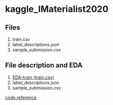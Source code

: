 # kaggle_IMaterialist2020


## Files
1. train.csv
2. label_descriptions.json
3. sample_submission.csv

## File description and EDA 
1. [EDA-train (train.csv)](https://github.com/molamolabbb/kaggle_IMaterialist2020/blob/main/1.%20EDA-train.ipynb)
2. label_descriptions.json
3. sample_submission.csv

[code reference](https://www.kaggle.com/adityamehndiratta/imaterialist-fashion-2020-starter-eda)
